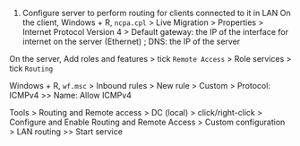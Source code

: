 1. Configure server to perform routing for clients connected to it in LAN
On the client, Windows + R, `ncpa.cpl` > Live Migration > Properties > Internet Protocol Version 4 > Default gateway: the IP of the interface for internet on the server (Ethernet) ; DNS: the IP of the server

On the server, Add roles and features > tick `Remote Access` > Role services > tick `Routing`

Windows + R, `wf.msc` > Inbound rules > New rule > Custom > Protocol: ICMPv4 >> Name: Allow ICMPv4

Tools > Routing and Remote access > DC (local) > click/right-click > Configure and Enable Routing and Remote Access > Custom configuration > LAN routing >> Start service